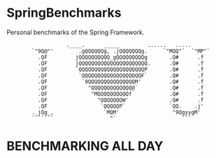 # SpringBenchmarks
Personal benchmarks of the Spring Framework.


                       .____.      _____         ......   .....
            `"9Q@"'        .gQQQQQQg, .jQQQQQQQg.     `"MQQ"`  `"MP"`
              .QF         jQQQQQQQQQQ_gQQQQQQQQQg       .Q#      .f
              .QF         jQQQQQQQQQQQQQQQQQQQQQQ.      .Q#      .f
              .QF         `QQQQQQQQQQQQQQQQQQQQQP       .Q#      .f
              .QF          `QQQQQQQQQQQQQQQQQQQF`       .Q#      .f
              .QF           `9QQQQQQQQQQQQQQQM'         .Q#      .f
              .QF             "QQQQQQQQQQQQQ@`          .Q#      .f
              .QF              "MQQQQQQQQQQf            .Q#      .f
              .QF                "QQQQQQQW'             .Q#      .f
              .QF                 `QQQQQP`              `QQ.    .j'
            ._jQg_,                `MQM'                 "9QgyygM'
            ```````                  ^`                     ```


# BENCHMARKING ALL DAY 

